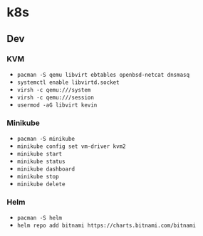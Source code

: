 # k8s

## Dev

### KVM

- `pacman -S qemu libvirt ebtables openbsd-netcat dnsmasq`
- `systemctl enable libvirtd.socket`
- `virsh -c qemu:///system`
- `virsh -c qemu:///session`
- `usermod -aG libvirt kevin`

### Minikube

- `pacman -S minikube`
- `minikube config set vm-driver kvm2`
- `minikube start`
- `minikube status`
- `minikube dashboard`
- `minikube stop`
- `minikube delete`

### Helm

- `pacman -S helm`
- `helm repo add bitnami https://charts.bitnami.com/bitnami`
